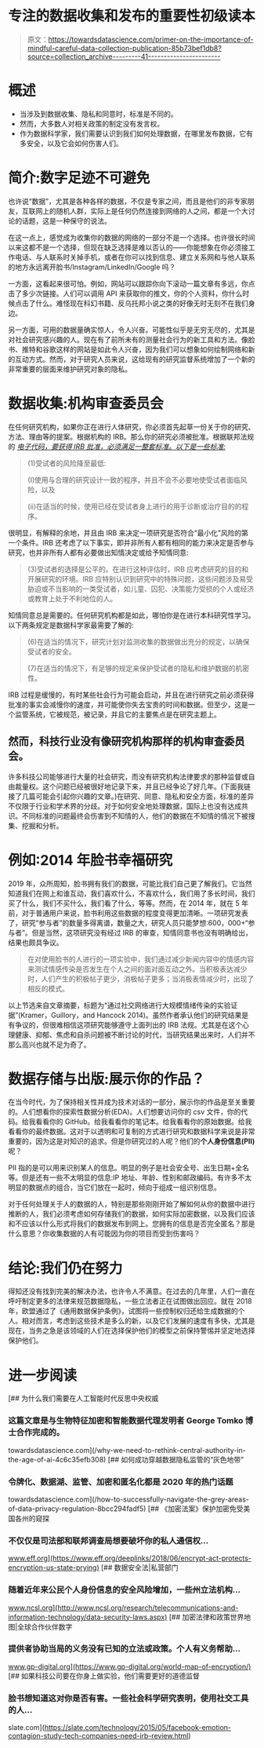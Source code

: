 # 专注的数据收集和发布的重要性初级读本

> 原文：<https://towardsdatascience.com/primer-on-the-importance-of-mindful-careful-data-collection-publication-85b73bef1db8?source=collection_archive---------41----------------------->

# 概述

*   当涉及到数据收集、隐私和同意时，标准是不同的。
*   然而，大多数人对相关政策的制定没有发言权。
*   作为数据科学家，我们需要认识到我们如何处理数据，在哪里发布数据，它有多安全，以及它会如何伤害人们。

# 简介:数字足迹不可避免

也许说“数据”，尤其是各种各样的数据，不仅是专家之间，而且是他们的非专家朋友，互联网上的随机人群，实际上是任何仍然连接到网络的人之间，都是一个大讨论的话题，这是一种保守的说法。

在这一点上，感觉成为收集你的数据的网络的一部分不是一个选择。也许很长时间以来这都不是一个选择，但现在缺乏选择是难以否认的——你能想象在你必须接工作电话、与人联系时关掉手机，或者在你可以找到信息、建立关系网和与他人联系的地方永远离开脸书/Instagram/LinkedIn/Google 吗？

一方面，这看起来很可怕。例如，网站可以跟踪你向下滚动一篇文章有多远，你点击了多少次链接。人们可以调用 API 来获取你的推文，你的个人资料，你什么时候点击了什么。难怪现在科幻书籍、反乌托邦小说之类的好像无时无刻不在我们身边。

另一方面，可用的数据量确实惊人，令人兴奋。可能性似乎是无穷无尽的，尤其是对社会研究感兴趣的人。现在有了前所未有的测量社会行为的新工具和方法。像脸书、推特和谷歌这样的网站是如此令人兴奋，因为我们可以想象如何绘制网络和新的互动方式。然而，对于研究人员来说，这给现有的研究监督系统增加了一个新的非常重要的层面来维护研究对象的隐私。

# 数据收集:机构审查委员会

在任何研究机构，如果你正在进行人体研究，你必须首先起草一份关于你的研究、方法、理由等的提案。根据机构的 IRB。那么你的研究必须被批准。根据联邦法规 的 [*电子代码，要获得 IRB 批准，必须满足一整套标准。以下是一些标准:*](https://gov.ecfr.io/cgi-bin/text-idx?SID=e94e55965171d3d16245da8ed96264a1&mc=true&node=pt45.1.46&rgn=div5#se45.1.46_1111)

> (1)受试者的风险降至最低:
> 
> (I)使用与合理的研究设计一致的程序，并且不会不必要地使受试者面临风险，以及
> 
> (ii)在适当的时候，使用已经在受试者身上进行的用于诊断或治疗目的的程序。

很明显，有解释的余地，并且由 IRB 来决定一项研究是否符合“最小化”风险的第一个条件。IRB 还考虑了以下事实，即并非所有人都有相同的能力来决定是否参与研究，也并非所有人都有必要做出知情决定或给予知情同意:

> (3)受试者的选择是公平的。在进行这种评估时，IRB 应考虑研究的目的和开展研究的环境。IRB 应特别认识到研究中的特殊问题，这些问题涉及易受胁迫或不当影响的一类受试者，如儿童、囚犯、决策能力受损的个人或经济或教育上处于不利地位的人。

知情同意总是需要的。任何研究机构都是如此，哪怕你是在进行本科研究性学习。以下两条规定是数据科学家最需要了解的:

> (6)在适当的情况下，研究计划对监测收集的数据做出充分的规定，以确保受试者的安全。
> 
> (7)在适当的情况下，有足够的规定来保护受试者的隐私和维护数据的机密性。

IRB 过程是缓慢的，有时某些社会行为可能会启动，并且在进行研究之前必须获得批准的事实会减慢你的速度，并可能使你失去宝贵的时间和数据。但至少，这是一个监管系统，它被规范，被记录，并且它的主要焦点是在研究主题上。

## 然而，科技行业没有像研究机构那样的机构审查委员会。

许多科技公司能够进行大量的社会研究，而没有研究机构法律要求的那种监督或自由裁量权。这个问题已经被很好地记录下来，并且已经争论了好几年。(下面我链接了几篇可能会引起你兴趣的文章。)在研究、同意、隐私和安全方面，标准的差异不仅限于行业和学术界的分歧。对于如何安全地处理数据，国际上也没有达成共识。不同标准的问题最终会伤害到不知情的人，他们的数据在不知情的情况下被搜集、挖掘和分析。

# 例如:2014 年脸书幸福研究

2019 年，众所周知，脸书拥有我们的数据，可能比我们自己更了解我们。它当然知道我们在网上和谁互动，我们喜欢什么，不喜欢什么，我们用了多长时间，我们买了什么，我们不买什么，我们看了什么，等等。然而，在 2014 年，就在 5 年前，对于普通用户来说，脸书利用这些数据的程度变得更加清晰。一项研究发表了，研究“参与者”的数量多得离谱，数量之大，研究人员只能梦想:600，000+“参与者”。但是当然，这项研究没有经过 IRB 的审查，知情同意书也没有明确给出，结果也颇具争议。

> 在对使用脸书的人进行的一项实验中，我们通过减少新闻内容中的情感内容来测试情感传染是否发生在个人之间的面对面互动之外。当积极表达减少时，人们产生的积极帖子更少，消极帖子更多；当消极表情减少时，出现了相反的模式。

以上节选来自文章摘要，标题为“通过社交网络进行大规模情绪传染的实验证据”(Kramer，Guillory，and Hancock 2014)。虽然作者承认他们的研究结果是有争议的，但很难相信这项研究能够遵守上面列出的 IRB 法规。尤其是在这个心理健康、抑郁、焦虑和自杀问题被不断讨论的时代，当研究结果出来时，人们并不那么高兴也就不足为奇了。

# 数据存储与出版:展示你的作品？

在当今时代，为了保持相关性并成为技术对话的一部分，展示你的作品是至关重要的。人们想看你的探索性数据分析(EDA)。人们想要访问你的 csv 文件，你的代码。给我看看你的 GitHub。给我看看你的笔记本。给我看看你的原始数据。给我看看你的最终数据。这对于以透明和可复制的方式进行研究和数据科学来说是非常重要的，因为这是对知识的追求。但是你研究过的人呢？他们的**个人身份信息(PII)** 呢？

PII 指的是可以用来识别某人的信息。明显的例子是社会安全号、出生日期+全名等。但是还有一些不太明显的信息:IP 地址、年龄、性别和邮政编码。有许多不太明显的数据点的组合，当它们放在一起时，倾向于组成一组识别信息。

对于任何处理关于人的数据的人，特别是那些刚刚开始了解如何从你的数据中进行推断的人，我们必须考虑如何存储我们的数据，如何实际加密数据，以及我们应该和不应该以什么形式将我们的数据发布到网上。您拥有的信息是否完全匿名？那是什么意思？你收集数据的人有可能因为你的项目而受到伤害吗？

# 结论:我们仍在努力

得知还没有找到完美的解决办法，也许令人不满意。在过去的几年里，人们一直在呼吁制定更多的法律来规范数据隐私，一些立法者正在试图做出回应。就在 2018 年，欧盟通过了《通用数据保护条例》，试图将一些控制权归还给生成数据的个人。相对而言，考虑到这些技术是多么的新，以及它们发展的速度有多快，尤其是现在，当务之急是该领域的人们在选择保护他们的模型之前保持警惕并坚定地选择保护他们。

# 进一步阅读

[](/why-we-need-to-rethink-central-authority-in-the-age-of-ai-4c6c35efb308) [## 为什么我们需要在人工智能时代反思中央权威

### 这篇文章是与生物特征加密和智能数据代理发明者 George Tomko 博士合作完成的。

towardsdatascience.com](/why-we-need-to-rethink-central-authority-in-the-age-of-ai-4c6c35efb308) [](/how-to-successfully-navigate-the-grey-areas-of-data-privacy-regulation-8bcc294fadf5) [## 如何成功穿越数据隐私监管的“灰色地带”

### 令牌化、数据湖、监管、加密和匿名化都是 2020 年的热门话题

towardsdatascience.com](/how-to-successfully-navigate-the-grey-areas-of-data-privacy-regulation-8bcc294fadf5) [](https://www.eff.org/deeplinks/2018/06/encrypt-act-protects-encryption-us-state-prying) [## 《加密法案》保护加密免受美国各州的窥探

### 不仅仅是司法部和联邦调查局想要破坏你的私人通信权…

www.eff.org](https://www.eff.org/deeplinks/2018/06/encrypt-act-protects-encryption-us-state-prying)  [## 数据安全法|私营部门

### 随着近年来公民个人身份信息的安全风险增加，一些州立法机构…

www.ncsl.org](http://www.ncsl.org/research/telecommunications-and-information-technology/data-security-laws.aspx)  [## 加密法律和政策世界地图|全球合作伙伴数字

### 提供者协助当局的义务没有已知的立法或政策。个人有义务帮助…

www.gp-digital.org](https://www.gp-digital.org/world-map-of-encryption/) [](https://slate.com/technology/2015/05/facebook-emotion-contagion-study-tech-companies-need-irb-review.html) [## 如果科技公司要在你身上做实验，他们需要更好的道德监督

### 脸书想知道这对你是否有害。一些社会科学研究表明，使用社交工具的人…

slate.com](https://slate.com/technology/2015/05/facebook-emotion-contagion-study-tech-companies-need-irb-review.html)